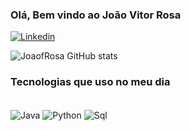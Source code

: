 ### Olá, Bem vindo ao João Vitor Rosa

[![Linkedin](https://img.shields.io/badge/LinkedIn-0077B5?style=for-the-badge&logo=linkedin&logoColor=white)](https://www.linkedin.com/in/jo%C3%A3o-vitor-rosa-a50b6a285/)

![JoaofRosa GitHub stats](https://github-readme-stats.vercel.app/api?username=JoaofRosa&show_icons=true&theme=dracula)

### Tecnologias que uso no meu dia

<div style="display; inline_block"><br/>
    <img align="center" alt="Java" src="https://img.shields.io/badge/Java-ED8B00?style=for-the-badge&logo=openjdk&logoColor=white"/>
    <img align="center" alt="Python" src="https://img.shields.io/badge/Python-14354C?style=for-the-badge&logo=python&logoColor=white"/>
    <img align="center" alt="Sql" src="https://img.shields.io/badge/MySQL-00000F?style=for-the-badge&logo=mysql&logoColor=white"/>
</div>

